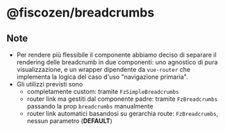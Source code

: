 # @fiscozen/breadcrumbs

## Note
- Per rendere più flessibile il componente abbiamo deciso di separare il rendering delle breadcrumb in due componenti: uno agnostico di pura visualizzazione, e un wrapper dipendente da `vue-router` che implementa la logica del caso d'uso "navigazione primaria".
- Gli utilizzi previsti sono
    - completamente custom: tramite `FzSimpleBreadcrumbs`
    - router link ma gestiti dal componente padre: tramite `FzBreadcrumbs` passando la prop `breadcrumbs` manualmente
    - router link automatici basandosi su gerarchia route: `FzBreadcrumbs`, nessun parametro (**DEFAULT**)